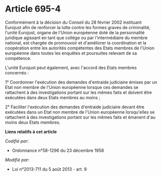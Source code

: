 # Article 695-4

Conformément à la décision du Conseil du 28 février 2002 instituant Eurojust afin de renforcer la lutte contre les formes
graves de criminalité, l'unité Eurojust, organe de l'Union européenne doté de la personnalité juridique agissant en tant que
collège ou par l'intermédiaire du membre national, est chargée de promouvoir et d'améliorer la coordination et la coopération
entre les autorités compétentes des Etats membres de l'Union européenne dans toutes les enquêtes et poursuites relevant de sa
compétence.

L'unité Eurojust peut également, avec l'accord des Etats membres concernés :

1° Coordonner l'exécution des demandes d'entraide judiciaire émises par un Etat non membre de l'Union européenne lorsque ces
demandes se rattachent à des investigations portant sur les mêmes faits et doivent être exécutées dans deux Etats membres au
moins ;

2° Faciliter l'exécution des demandes d'entraide judiciaire devant être exécutées dans un Etat non membre de l'Union
européenne lorsqu'elles se rattachent à des investigations portant sur les mêmes faits et émanent d'au moins deux Etats
membres.

**Liens relatifs à cet article**

_Codifié par_:

  - Ordonnance n°58-1296 du 23 décembre 1958

_Modifié par_:

  - Loi n°2013-711 du 5 août 2013 - art. 9
